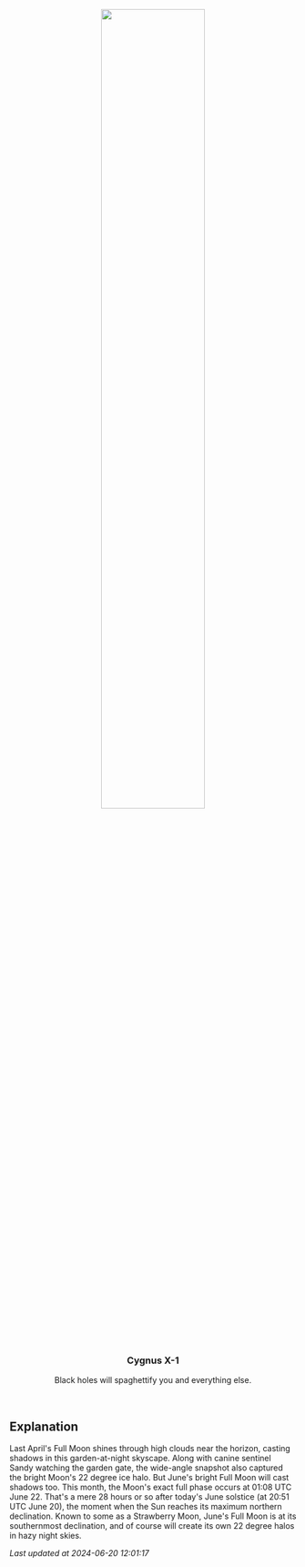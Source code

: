 <p align='center'>
    <img src='https://apod.nasa.gov/apod/image/2406/MoonHalo_pace.jpg' width='60%' />
    <h3 align="center">Cygnus X-1</h3>
    <p align="center">Black holes will spaghettify you and everything else.</p>
</p>
<br/>

Explanation
--
Last April's Full Moon shines through high clouds near the horizon, casting shadows in this garden-at-night skyscape. Along with canine sentinel Sandy watching the garden gate, the wide-angle snapshot also captured the bright Moon's 22 degree ice halo. But June's bright Full Moon will cast shadows too. This month, the Moon's exact full phase occurs at 01:08 UTC June 22. That's a mere 28 hours or so after today's June solstice (at 20:51 UTC June 20), the moment when the Sun reaches its maximum northern declination. Known to some as a Strawberry Moon, June's Full Moon is at its southernmost declination, and of course will create its own 22 degree halos in hazy night skies.


*Last updated at 2024-06-20 12:01:17*
